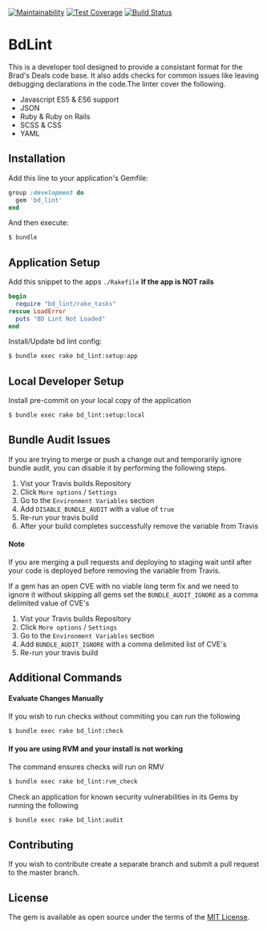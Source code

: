 [![Maintainability](https://api.codeclimate.com/v1/badges/765a8008543a6d0293df/maintainability)](https://codeclimate.com/github/shopsmart/bd_lint/maintainability)
[![Test Coverage](https://api.codeclimate.com/v1/badges/765a8008543a6d0293df/test_coverage)](https://codeclimate.com/github/shopsmart/bd_lint/test_coverage)
[![Build Status](https://travis-ci.org/shopsmart/bd_lint.svg?branch=master)](https://travis-ci.org/shopsmart/bd_lint)

# BdLint
This is a developer tool designed to provide a consistant format for the Brad's Deals code base. It also adds checks for common issues like leaving debugging declarations in the code.The linter cover the following.

- Javascript ES5 & ES6 support
- JSON
- Ruby & Ruby on Rails
- SCSS & CSS
- YAML

## Installation
Add this line to your application's Gemfile:

```ruby
group :development do
  gem 'bd_lint'
end
```

And then execute:
```bash
$ bundle
```

## Application Setup
Add this snippet to the apps `./Rakefile` **If the app is NOT rails**
```ruby
begin
  require "bd_lint/rake_tasks"
rescue LoadError
  puts "BD Lint Not Loaded"
end
```

Install/Update bd lint config:
```bash
$ bundle exec rake bd_lint:setup:app
```

## Local Developer Setup
Install pre-commit on your local copy of the application
```bash
$ bundle exec rake bd_lint:setup:local
```

## Bundle Audit Issues
If you are trying to merge or push a change out and temporarily ignore bundle audit, you can disable it by performing the following steps.

1. Vist your Travis builds Repository
2. Click `More options` / `Settings`
3. Go to the `Environment Variables` section
4. Add `DISABLE_BUNDLE_AUDIT` with a value of `true`
5. Re-run your travis build
6. After your build completes successfully remove the variable from Travis

#### Note
If you are merging a pull requests and deploying to staging wait until after your code is deployed before removing the variable from Travis.

If a gem has an open CVE with no viable long term fix and we need to ignore it without skipping all gems set the `BUNDLE_AUDIT_IGNORE` as a comma delimited value of CVE's

1. Vist your Travis builds Repository
2. Click `More options` / `Settings`
3. Go to the `Environment Variables` section
4. Add `BUNDLE_AUDIT_IGNORE` with a comma delimited list of CVE's
5. Re-run your travis build

## Additional Commands

#### Evaluate Changes Manually
If you wish to run checks without commiting you can run the following
```bash
$ bundle exec rake bd_lint:check
```

#### If you are using RVM and your install is not working
The command ensures checks will run on RMV
```bash
$ bundle exec rake bd_lint:rvm_check
```

Check an application for known security vulnerabilities in its Gems by running the following
```bash
$ bundle exec rake bd_lint:audit
```

## Contributing
If you wish to contribute create a separate branch and submit a pull request to the master branch.

## License
The gem is available as open source under the terms of the [MIT License](http://opensource.org/licenses/MIT).
